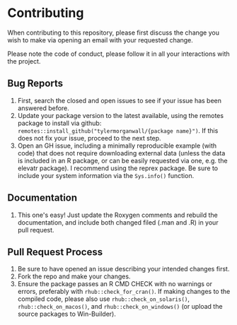 # Contributing

When contributing to this repository, please first discuss the change you wish to make via opening 
an email with your requested change. 

Please note the code of conduct, please follow it in all your interactions with the project.

## Bug Reports

1. First, search the closed and open issues to see if your issue has been answered before.
2. Update your package version to the latest available, using the remotes package to install via github:
`remotes::install_github("tylermorganwall/{package name}")`. If this does not fix your issue, proceed to the next step.
3. Open an GH issue, including a minimally reproducible example (with code) that does not require downloading
external data (unless the data is included in an R package, or can be easily requested via one, e.g. the
elevatr package). I recommend using the reprex package.  Be sure to include your system information via the `Sys.info()` function.

## Documentation

1. This one's easy! Just update the Roxygen comments and rebuild the documentation, and include both changed filed (.man and .R) in your pull request.

## Pull Request Process

1. Be sure to have opened an issue describing your intended changes first. 
2. Fork the repo and make your changes.
3. Ensure the package passes an R CMD CHECK with no warnings or errors, preferably with `rhub::check_for_cran()`. If making changes
to the compiled code, please also use `rhub::check_on_solaris()`, `rhub::check_on_macos()`, and `rhub::check_on_windows()` (or upload the source packages to Win-Builder).
